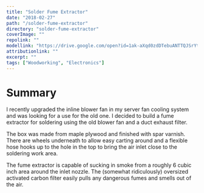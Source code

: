 ```yaml
---
title: "Solder Fume Extractor"
date: "2018-02-27"
path: "/solder-fume-extractor"
directory: "solder-fume-extractor"
coverImage: ""
repolink: ""
modellink: "https://drive.google.com/open?id=1ak-aXqd0zdDTebuANTTQJSrYtIFFr6cH"
attributionlink: ""
excerpt: ""
tags: ["Woodworking", "Electronics"]
---
```


# Summary

I recently upgraded the inline blower fan in my server fan cooling system and was looking for a use for the old one. I decided to build a fume extractor for soldering using the old blower fan and a duct exhaust filter.

The box was made from maple plywood and finished with spar varnish. There are wheels underneath to allow easy carting around and a flexible hose hooks up to the hole in the top to bring the air inlet close to the soldering work area.

The fume extractor is capable of sucking in smoke from a roughly 6 cubic inch area around the inlet nozzle. The (somewhat ridiculously) oversized activated carbon filter easily pulls any dangerous fumes and smells out of the air.
